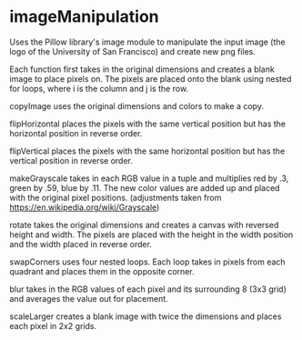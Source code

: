 # imageManipulation
Uses the Pillow library's image module to manipulate the input image (the logo of the University of San Francisco) and create new png files.

Each function first takes in the original dimensions and creates a blank image to place pixels on.
The pixels are placed onto the blank using nested for loops, where i is the column and j is the row.

copyImage uses the original dimensions and colors to make a copy.

flipHorizontal places the pixels with the same vertical position but has the horizontal position in reverse order.

flipVertical places the pixels with the same horizontal position but has the vertical position in reverse order.

makeGrayscale takes in each RGB value in a tuple and multiplies red by .3, green by .59, blue by .11.
  The new color values are added up and placed with the original pixel positions.
(adjustments taken from https://en.wikipedia.org/wiki/Grayscale)

rotate takes the original dimensions and creates a canvas with reversed height and width. The pixels are placed with the 
  height in the width position and the width placed in reverse order.

swapCorners uses four nested loops. Each loop takes in pixels from each quadrant and places them in the opposite corner.

blur takes in the RGB values of each pixel and its surrounding 8 (3x3 grid) and averages the value out for placement.

scaleLarger creates a blank image with twice the dimensions and places each pixel in 2x2 grids.
